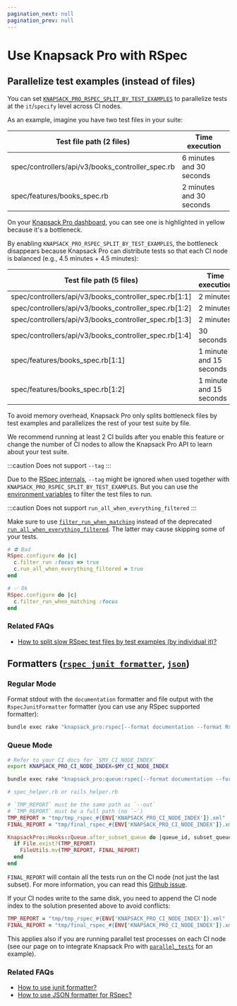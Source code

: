 ```yaml
---
pagination_next: null
pagination_prev: null
---
```


# Use Knapsack Pro with RSpec

## Parallelize test examples (instead of files)

You can set [`KNAPSACK_PRO_RSPEC_SPLIT_BY_TEST_EXAMPLES`](/ruby/reference/#knapsack_pro_rspec_split_by_test_examples-rspec) to parallelize tests at the `it`/`specify` level across CI nodes.

As an example, imagine you have two test files in your suite:

<div style={{ overflowX: 'auto' }}>
  <table style={{ width: '100%', display: 'table' }}>
    <thead>
      <tr>
        <th style={{ whiteSpace: 'nowrap' }}>Test file path (2 files)</th>
        <th style={{ width: '250px', whiteSpace: 'nowrap' }}>Time execution</th>
      </tr>
    </thead>
    <tbody>
      <tr style={{ backgroundColor: '#fcf8e3' }}>
        <td style={{ whiteSpace: 'nowrap' }}>spec/controllers/api/v3/books_controller_spec.rb</td>
        <td style={{ width: '250px', whiteSpace: 'nowrap' }}>
          6 minutes and 30 seconds
        </td>
      </tr>
      <tr style={{ backgroundColor: '#fcf8e3' }}>
        <td style={{ whiteSpace: 'nowrap' }}>spec/features/books_spec.rb</td>
        <td style={{ width: '250px', whiteSpace: 'nowrap' }}>
          2 minutes and 30 seconds
        </td>
      </tr>
    </tbody>
  </table>
</div>

On your [Knapsack Pro dashboard](/overview/#dashboard), you can see one is highlighted in yellow because it's a bottleneck.

By enabling `KNAPSACK_PRO_RSPEC_SPLIT_BY_TEST_EXAMPLES`, the bottleneck disappears because Knapsack Pro can distribute tests so that each CI node is balanced (e.g., 4.5 minutes + 4.5 minutes):

<div style={{ overflowX: 'auto' }}>
  <table style={{ width: '100%', display: 'table' }}>
    <thead>
      <tr>
        <th style={{ whiteSpace: 'nowrap' }}>Test file path (5 files)</th>
        <th style={{ whiteSpace: 'nowrap' }}>Time execution</th>
      </tr>
    </thead>
    <tbody>
      <tr>
        <td style={{ whiteSpace: 'nowrap' }}>spec/controllers/api/v3/books_controller_spec.rb[1:1]</td>
        <td style={{ width: '250px', whiteSpace: 'nowrap' }}>
          2 minutes
        </td>
      </tr>
      <tr>
        <td style={{ whiteSpace: 'nowrap' }}>spec/controllers/api/v3/books_controller_spec.rb[1:2]</td>
        <td style={{ width: '250px', whiteSpace: 'nowrap' }}>
          2 minutes
        </td>
      </tr>
      <tr>
        <td style={{ whiteSpace: 'nowrap' }}>spec/controllers/api/v3/books_controller_spec.rb[1:3]</td>
        <td style={{ width: '250px', whiteSpace: 'nowrap' }}>
          2 minutes
        </td>
      </tr>
      <tr>
        <td style={{ whiteSpace: 'nowrap' }}>spec/controllers/api/v3/books_controller_spec.rb[1:4]</td>
        <td style={{ width: '250px', whiteSpace: 'nowrap' }}>
          30 seconds
        </td>
      </tr>
      <tr>
        <td style={{ whiteSpace: 'nowrap' }}>spec/features/books_spec.rb[1:1]</td>
        <td style={{ width: '250px', whiteSpace: 'nowrap' }}>
          1 minute and 15 seconds
        </td>
      </tr>
      <tr>
        <td style={{ whiteSpace: 'nowrap' }}>spec/features/books_spec.rb[1:2]</td>
        <td style={{ width: '250px', whiteSpace: 'nowrap' }}>
          1 minute and 15 seconds
        </td>
      </tr>
    </tbody>
  </table>
</div>

To avoid memory overhead, Knapsack Pro only splits bottleneck files by test examples and parallelizes the rest of your test suite by file.

We recommend running at least 2 CI builds after you enable this feature or change the number of CI nodes to allow the Knapsack Pro API to learn about your test suite.

:::caution
Does not support `--tag`
:::

Due to the [RSpec internals](https://github.com/rspec/rspec-core/issues/2522), `--tag` might be ignored when used together with `KNAPSACK_PRO_RSPEC_SPLIT_BY_TEST_EXAMPLES`. But you can use the [environment variables](/ruby/reference) to filter the test files to run.

:::caution
Does not support `run_all_when_everything_filtered`
:::

Make sure to use [`filter_run_when_matching`](https://relishapp.com/rspec/rspec-core/v/3-12/docs/filtering/filter-run-when-matching) instead of the deprecated [`run_all_when_everything_filtered`](https://relishapp.com/rspec/rspec-core/v/2-3/docs/filtering/run-all-when-everything-filtered). The latter may cause skipping some of your tests.

```ruby
# ⛔️ Bad
RSpec.configure do |c|
  c.filter_run :focus => true
  c.run_all_when_everything_filtered = true
end

# ✅ Ok
RSpec.configure do |c|
  c.filter_run_when_matching :focus
end
```

### Related FAQs

- [How to split slow RSpec test files by test examples (by individual it)?](https://knapsackpro.com/faq/question/how-to-split-slow-rspec-test-files-by-test-examples-by-individual-it#warning-dont-use-deprecated-rspec-run_all_when_everything_filtered-option)

## Formatters ([`rspec_junit_formatter`](https://github.com/sj26/rspec_junit_formatter), [`json`](https://relishapp.com/rspec/rspec-core/v/3-12/docs/formatters/json-formatter))

### Regular Mode

Format stdout with the `documentation` formatter and file output with the `RspecJunitFormatter` formatter (you can use any RSpec supported formatter):

```bash
bundle exec rake "knapsack_pro:rspec[--format documentation --format RspecJunitFormatter --out tmp/rspec.xml]"
```

### Queue Mode

```bash
# Refer to your CI docs for `$MY_CI_NODE_INDEX`
export KNAPSACK_PRO_CI_NODE_INDEX=$MY_CI_NODE_INDEX

bundle exec rake "knapsack_pro:queue:rspec[--format documentation --format RspecJunitFormatter --out tmp/rspec_$KNAPSACK_PRO_CI_NODE_INDEX.xml]"
```

```ruby
# spec_helper.rb or rails_helper.rb

# `TMP_REPORT` must be the same path as `--out`
# `TMP_REPORT` must be a full path (no `~`)
TMP_REPORT = "tmp/tmp_rspec_#{ENV['KNAPSACK_PRO_CI_NODE_INDEX']}.xml"
FINAL_REPORT = "tmp/final_rspec_#{ENV['KNAPSACK_PRO_CI_NODE_INDEX']}.xml"

KnapsackPro::Hooks::Queue.after_subset_queue do |queue_id, subset_queue_id|
  if File.exist?(TMP_REPORT)
    FileUtils.mv(TMP_REPORT, FINAL_REPORT)
  end
end
```

`FINAL_REPORT` will contain all the tests run on the CI node (not just the last subset). For more information, you can read this [Github issue](https://github.com/KnapsackPro/knapsack_pro-ruby/issues/40).

If your CI nodes write to the same disk, you need to append the CI node index to the solution presented above to avoid conflicts:

```ruby
TMP_REPORT = "tmp/tmp_rspec_#{ENV['KNAPSACK_PRO_CI_NODE_INDEX']}.xml"
FINAL_REPORT = "tmp/final_rspec_#{ENV['KNAPSACK_PRO_CI_NODE_INDEX']}.xml"
```
This applies also if you are running parallel test processes on each CI node (see our page on to integrate Knapsack Pro with [`parallel_tests`](/ruby/parallel_tests) for an example).

### Related FAQs

- [How to use junit formatter?](https://knapsackpro.com/faq/question/how-to-use-junit-formatter)
- [How to use JSON formatter for RSpec?](https://knapsackpro.com/faq/question/how-to-use-json-formatter-for-rspec)
